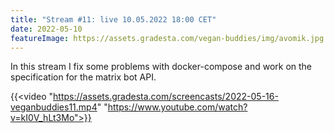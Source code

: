 ```yaml
---
title: "Stream #11: live 10.05.2022 18:00 CET"
date: 2022-05-10
featureImage: https://assets.gradesta.com/vegan-buddies/img/avomik.jpg
---
```


In this stream I fix some problems with docker-compose and work on the specification for the matrix bot API.

{{<video "https://assets.gradesta.com/screencasts/2022-05-16-veganbuddies11.mp4" "https://www.youtube.com/watch?v=kI0V_hLt3Mo">}}



